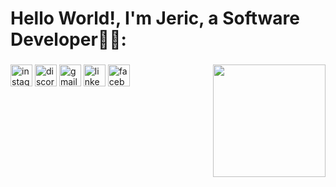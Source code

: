  <h1 align="left">Hello World!, I'm Jeric, a Software Developer👋🏼:</h1>


###

<img align="right" height="180" src="https://media.tenor.com/3IOwzTvVxskAAAAM/luffy-one-piece.gif"  />

###

<div align="left">
  <a href="https://www.instagram.com/eiirikr_?igsh=MTJ1aDRxbnp5cGllaw==" target="_blank"><img src="https://img.shields.io/static/v1?message=Instagram&logo=instagram&label=&color=E4405F&logoColor=white&labelColor=&style=for-the-badge" height="35" alt="instagram logo"  /></a>
  <a href="https://discord.gg/Anj3QYEX" target="_blank"><img src="https://img.shields.io/static/v1?message=Discord&logo=discord&label=&color=7289DA&logoColor=white&labelColor=&style=for-the-badge" height="35" alt="discord logo"  /></a>
  <a href="mailto:javierjericm@gmail.com"><img src="https://img.shields.io/static/v1?message=Gmail&logo=gmail&label=&color=D14836&logoColor=white&labelColor=&style=for-the-badge" height="35" alt="gmail logo"  /></a>
  <a href="https://www.linkedin.com/in/javierjericm?utm_source=share&utm_campaign=share_via&utm_content=profile&utm_medium=android_app" target="_blank"><img src="https://img.shields.io/static/v1?message=LinkedIn&logo=linkedin&label=&color=0077B5&logoColor=white&labelColor=&style=for-the-badge" height="35" alt="linkedin logo"  /></a>
  <a href="https://www.facebook.com/share/16AkCiDfya/" target="_blank"><img src="https://img.shields.io/static/v1?message=Facebook&logo=facebook&label=&color=1877F2&logoColor=white&labelColor=&style=for-the-badge" height="35" alt="facebook logo"  /></a>
</div>

